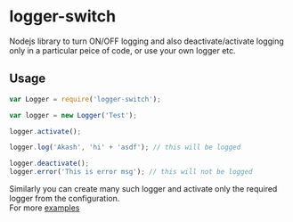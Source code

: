 # logger-switch
Nodejs library to turn ON/OFF logging and also deactivate/activate logging only in a particular peice of code, or use your own logger etc.







## Usage

```javascript
var Logger = require('logger-switch');

var logger = new Logger('Test');

logger.activate();

logger.log('Akash', 'hi' + 'asdf'); // this will be logged

logger.deactivate();
logger.error('This is error msg'); // this will not be logged
```

Similarly you can create many such logger and activate only the required logger from the configuration.  
For more [examples](https://github.com/AkashBabu/logger-switch/tree/master/examples)